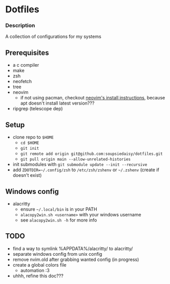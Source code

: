 # Dotfiles

### Description
A collection of configurations for my systems

## Prerequisites
- a c compiler
- make 
- zsh
- neofetch
- tree
- neovim
    * if not using pacman, checkout [neovim's install instructions](https://github.com/neovim/neovim/blob/master/INSTALL.md#linux), because apt doesn't install latest version???
- ripgrep (telescope dep)

## Setup
- clone repo to `$HOME`
    * `cd $HOME`
    * `git init`
    * `git remote add origin git@github.com:soupsiedaisy/dotfiles.git`
    * `git pull origin main --allow-unrelated-histories`
- init submodules with `git submodule update --init --recursive`
- add `ZDOTDIR=~/.config/zsh` to `/etc/zsh/zshenv` or `~/.zshenv` (create if doesn't exist)

## Windows config
- alacritty
    * ensure `~/.local/bin` is in your PATH
    * `alacopy2win.sh <username>` with your windows username
    * see `alacopy2win.sh -h` for more info

## TODO
- find a way to symlink %APPDATA%/alacritty/ to alacritty/
- separate windows config from unix config
- remove nvim.old after grabbing wanted config (in progress)
- create a global colors file
    * automation :3
- uhhh, refine this doc???

